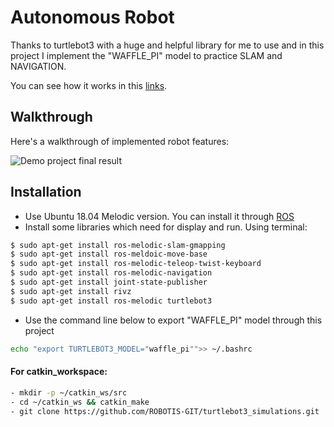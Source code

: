 # Autonomous Robot

Thanks to turtlebot3 with a huge and helpful library for me to use and in this project I implement the "WAFFLE_PI" model to practice SLAM and NAVIGATION. 

You can see how it works in this [links](https://drive.google.com/file/d/1yCYEjcg8byPkdRy354mxskaTIsZJ0wm7/view?usp=sharing).

## Walkthrough
Here's a walkthrough of implemented robot features:

<img src='demo.gif' title='Demo project final result'> <br>

## Installation

- Use Ubuntu 18.04 Melodic version. You can install it through [ROS](http://wiki.ros.org/melodic/Installation/Ubuntu) 
- Install some libraries which need for display and run. Using terminal:
```bash
$ sudo apt-get install ros-melodic-slam-gmapping
$ sudo apt-get install ros-meldoic-move-base
$ sudo apt-get install ros-melodic-teleop-twist-keyboard
$ sudo apt-get install ros-melodic-navigation
$ sudo apt-get install joint-state-publisher
$ sudo apt-get install rivz
$ sudo apt-get install ros-melodic turtlebot3
```
- Use the command line below to export "WAFFLE_PI" model through this project

```bash
echo "export TURTLEBOT3_MODEL="waffle_pi"">> ~/.bashrc
```
 #### For catkin_workspace: 
```bash
- mkdir -p ~/catkin_ws/src
- cd ~/catkin_ws && catkin_make
- git clone https://github.com/ROBOTIS-GIT/turtlebot3_simulations.git
```
